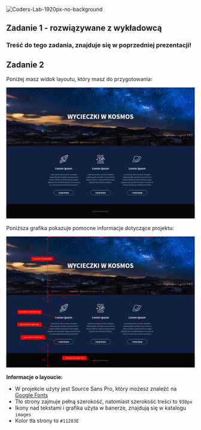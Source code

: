 ![Coders-Lab-1920px-no-background](https://user-images.githubusercontent.com/30623667/104709394-2cabee80-571f-11eb-9518-ea6a794e558e.png)


## Zadanie 1 - rozwiązywane z wykładowcą

### Treść do tego zadania, znajduje się w poprzedniej prezentacji!



## Zadanie 2

Poniżej masz widok layoutu, który masz do przygotowania:

![](images/layout.png)

Poniższa grafika pokazuje pomocne informacje dotyczące projektu:

![](images/layout-ciecie.png)

**Informacje o layoucie:**

- W projekcie użyty jest Source Sans Pro, który możesz znaleźć na [Google Fonts](https://fonts.google.com/specimen/Source+Sans+Pro)
- Tło strony zajmuje pełną szerokość, natomiast szerokość treści to `930px`
- Ikony nad tekstami i grafika użyta w banerze, znajdują się w katalogu `images`
- Kolor tła strony to `#11203E`
